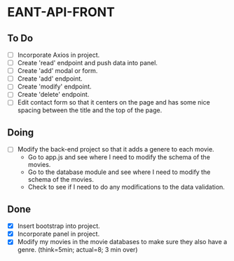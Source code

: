 # EANT-API-FRONT

## To Do

- [ ] Incorporate Axios in project.
- [ ] Create 'read' endpoint and push data into panel.
- [ ] Create 'add' modal or form.
- [ ] Create 'add' endpoint.
- [ ] Create 'modify' endpoint.
- [ ] Create 'delete' endpoint.
- [ ] Edit contact form so that it centers on the page and has some nice
      spacing between the title and the top of the page.

## Doing

- [ ] Modify the back-end project so that it adds a genere to each movie.
  - Go to app.js and see where I need to modify the schema of the movies.
  - Go to the database module and see where I need to modify the schema of
    the movies.
  - Check to see if I need to do any modifications to the data validation.

## Done

- [X] Insert bootstrap into project.
- [X] Incorporate panel in project.
- [X] Modify my movies in the movie databases to make sure they also have a
      genre. (think=5min; actual=8; 3 min over)
